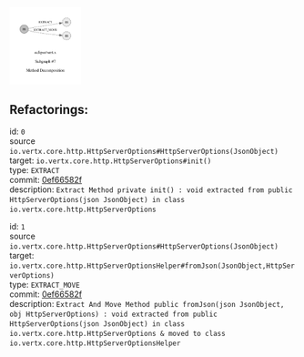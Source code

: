 <img src=subgraph_atomic_7.svg width=25%>

## Refactorings:

id: `0`\
source `io.vertx.core.http.HttpServerOptions#HttpServerOptions(JsonObject)`\
target: `io.vertx.core.http.HttpServerOptions#init()`\
type: `EXTRACT`\
commit: [0ef66582f](https://github.com/eclipse/vert.x/commit/0ef66582ffaba9a8df1cad846880df2074d34505)\
description: `Extract Method private init() : void extracted from public HttpServerOptions(json JsonObject) in class io.vertx.core.http.HttpServerOptions`

id: `1`\
source `io.vertx.core.http.HttpServerOptions#HttpServerOptions(JsonObject)`\
target: `io.vertx.core.http.HttpServerOptionsHelper#fromJson(JsonObject,HttpServerOptions)`\
type: `EXTRACT_MOVE`\
commit: [0ef66582f](https://github.com/eclipse/vert.x/commit/0ef66582ffaba9a8df1cad846880df2074d34505)\
description: `Extract And Move Method public fromJson(json JsonObject, obj HttpServerOptions) : void extracted from public HttpServerOptions(json JsonObject) in class io.vertx.core.http.HttpServerOptions & moved to class io.vertx.core.http.HttpServerOptionsHelper`

